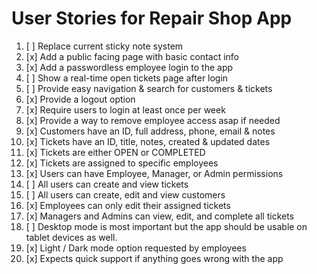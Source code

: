 # User Stories for Repair Shop App

1. [ ] Replace current sticky note system
2. [x] Add a public facing page with basic contact info
3. [x] Add a passwordless employee login to the app
4. [ ] Show a real-time open tickets page after login
5. [ ] Provide easy navigation & search for customers & tickets
6. [x] Provide a logout option
7. [x] Require users to login at least once per week
8. [x] Provide a way to remove employee access asap if needed
9. [x] Customers have an ID, full address, phone, email & notes
10. [x] Tickets have an ID, title, notes, created & updated dates
11. [x] Tickets are either OPEN or COMPLETED
12. [x] Tickets are assigned to specific employees
13. [x] Users can have Employee, Manager, or Admin permissions
14. [ ] All users can create and view tickets
15. [ ] All users can create, edit and view customers
16. [x] Employees can only edit their assigned tickets
17. [x] Managers and Admins can view, edit, and complete all tickets
18. [ ] Desktop mode is most important but the app should be usable on tablet devices as well.
19. [x] Light / Dark mode option requested by employees
20. [x] Expects quick support if anything goes wrong with the app
